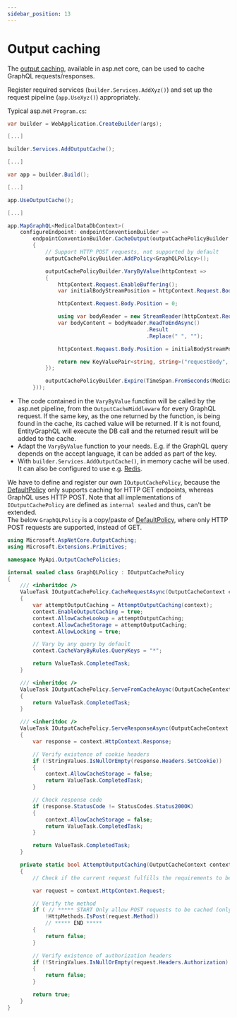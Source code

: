 ```yaml
---
sidebar_position: 13
---
```


# Output caching
The [output caching](https://learn.microsoft.com/en-us/aspnet/core/performance/caching/overview?view=aspnetcore-8.0#output-caching), available in asp.net core, can be used to cache GraphQL requests/responses.

Register required services (`builder.Services.AddXyz()`) and set up the request pipeline (`app.UseXyz()`) appropriately.

Typical asp.net `Program.cs`:
```cs
var builder = WebApplication.CreateBuilder(args);

[...]

builder.Services.AddOutputCache();

[...]

var app = builder.Build();

[...]

app.UseOutputCache();

[...]

app.MapGraphQL<MedicalDataDbContext>(
    configureEndpoint: endpointConventionBuilder =>
        endpointConventionBuilder.CacheOutput(outputCachePolicyBuilder =>
        {
            // Support HTTP POST requests, not supported by default
            outputCachePolicyBuilder.AddPolicy<GraphQLPolicy>();

            outputCachePolicyBuilder.VaryByValue(httpContext =>
            {
                httpContext.Request.EnableBuffering();
                var initialBodyStreamPosition = httpContext.Request.Body.Position;

                httpContext.Request.Body.Position = 0;

                using var bodyReader = new StreamReader(httpContext.Request.Body, leaveOpen: true);
                var bodyContent = bodyReader.ReadToEndAsync()
                                            .Result
                                            .Replace(" ", "");

                httpContext.Request.Body.Position = initialBodyStreamPosition;

                return new KeyValuePair<string, string>("requestBody", bodyContent);
            });

            outputCachePolicyBuilder.Expire(TimeSpan.FromSeconds(MedicalDataApiConstants.OutputCache.DefaultExpireSeconds));
        }));
```
- The code contained in the `VaryByValue` function will be called by the asp.net pipeline, from the `OutputCacheMiddleware` for every GraphQL request. If the same key, as the one returned by the function, is being found in the cache, its cached value will be returned. If it is not found, EntityGraphQL will execute the DB call and the returned result will be added to the cache.
- Adapt the `VaryByValue` function to your needs. E.g. if the GraphQL query depends on the accept language, it can be added as part of the key.
- With `builder.Services.AddOutputCache()`, in memory cache will be used. It can also be configured to use e.g. [Redis](https://www.nuget.org/packages/Microsoft.Extensions.Caching.StackExchangeRedis).


We have to define and register our own `IOutputCachePolicy`, because the [DefaultPolicy](https://github.com/dotnet/dotnet/blob/main/src/aspnetcore/src/Middleware/OutputCaching/src/Policies/DefaultPolicy.cs#L70) only supports caching for HTTP GET endpoints, whereas GraphQL uses HTTP POST. Note that all implementations of `IOutputCachePolicy` are defined as `internal sealed` and thus, can't be extended.<br/>
The below `GraphQLPolicy` is a copy/paste of [DefaultPolicy](https://github.com/dotnet/dotnet/blob/main/src/aspnetcore/src/Middleware/OutputCaching/src/Policies/DefaultPolicy.cs), where only HTTP POST requests are supported, instead of GET.
```cs
using Microsoft.AspNetCore.OutputCaching;
using Microsoft.Extensions.Primitives;

namespace MyApi.OutputCachePolicies;

internal sealed class GraphQLPolicy : IOutputCachePolicy
{
    /// <inheritdoc />
    ValueTask IOutputCachePolicy.CacheRequestAsync(OutputCacheContext context, CancellationToken cancellationToken)
    {
        var attemptOutputCaching = AttemptOutputCaching(context);
        context.EnableOutputCaching = true;
        context.AllowCacheLookup = attemptOutputCaching;
        context.AllowCacheStorage = attemptOutputCaching;
        context.AllowLocking = true;

        // Vary by any query by default
        context.CacheVaryByRules.QueryKeys = "*";

        return ValueTask.CompletedTask;
    }

    /// <inheritdoc />
    ValueTask IOutputCachePolicy.ServeFromCacheAsync(OutputCacheContext context, CancellationToken cancellationToken)
    {
        return ValueTask.CompletedTask;
    }

    /// <inheritdoc />
    ValueTask IOutputCachePolicy.ServeResponseAsync(OutputCacheContext context, CancellationToken cancellationToken)
    {
        var response = context.HttpContext.Response;

        // Verify existence of cookie headers
        if (!StringValues.IsNullOrEmpty(response.Headers.SetCookie))
        {
            context.AllowCacheStorage = false;
            return ValueTask.CompletedTask;
        }

        // Check response code
        if (response.StatusCode != StatusCodes.Status200OK)
        {
            context.AllowCacheStorage = false;
            return ValueTask.CompletedTask;
        }

        return ValueTask.CompletedTask;
    }

    private static bool AttemptOutputCaching(OutputCacheContext context)
    {
        // Check if the current request fulfills the requirements to be cached

        var request = context.HttpContext.Request;

        // Verify the method
        if ( // ***** START Only allow POST requests to be cached (only change from DefaultPolicy) *****
            !HttpMethods.IsPost(request.Method))
            // ***** END *****
        {
            return false;
        }

        // Verify existence of authorization headers
        if (!StringValues.IsNullOrEmpty(request.Headers.Authorization) || request.HttpContext.User?.Identity?.IsAuthenticated == true)
        {
            return false;
        }

        return true;
    }
}
```